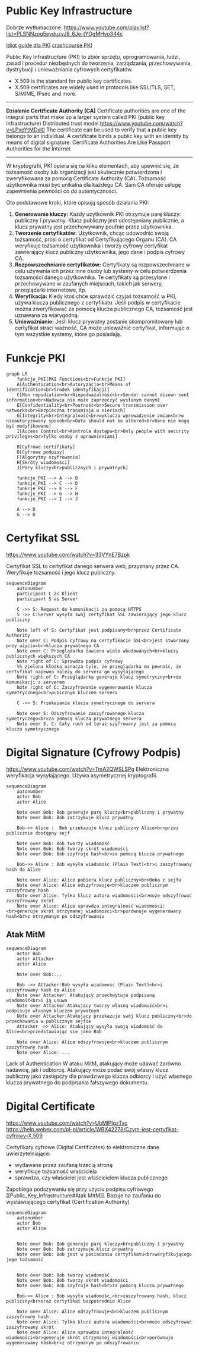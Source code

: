 # Public Key Infrastructure 
Dobrze wytłumaczone: https://www.youtube.com/playlist?list=PLSNNzog5eyduzyJ8_6Je-tYOgMHvo344c

[Idiot guide dla PKI](https://www.giac.org/paper/gsec/2171/idiots-guide-public-key-infrastructure/103692)
[crashcourse PKI](https://www.nexusgroup.com/crash-course-pki/)

Public Key Infrastructure (PKI) to zbiór sprzętu, oprogramowania, ludzi, zasad i procedur niezbędnych do tworzenia, zarządzania, przechowywania, dystrybucji i unieważniania cyfrowych certyfikatów.

- X.509 is the standard for public key certificates.
- X.509 certificates are widely used in protocols like SSL/TLS, SET, S/MIME, IPsec and more.

---

**Działanie Certificate Authority (CA)**
Certificate authorities are one of the integral parts that make up a larger system called PKI (public key infrastructure)
Distributed trust model https://www.youtube.com/watch?v=LPxeYtMDxl0
The certificate can be used to verify that a public key belongs to an individual.
A certificate binds a public key with an identity by means of digital signature.
Certificate Authorities Are Like Passport Authorities for the Internet

---

W kryptografii, PKI opiera się na kilku elementach, aby upewnić się, że tożsamość osoby lub organizacji jest skutecznie potwierdzona i zweryfikowana za pomocą Certificate Authority (CA). Tożsamość użytkownika musi być unikalna dla każdego CA. Sam CA oferuje usługę zapewnienia pewności co do autentyczności.

Oto podstawowe kroki, które opisują sposób działania PKI:

1. **Generowanie kluczy:** Każdy użytkownik PKI otrzymuje parę kluczy: publiczny i prywatny. Klucz publiczny jest udostępniany publicznie, a klucz prywatny jest przechowywany poufnie przez użytkownika.
2. **Tworzenie certyfikatów:** Użytkownik, chcąc udowodnić swoją tożsamość, prosi o certyfikat od Certyfikującego Organu (CA). CA weryfikuje tożsamość użytkownika i tworzy cyfrowy certyfikat zawierający klucz publiczny użytkownika, jego dane i podpis cyfrowy CA.
3. **Rozpowszechnianie certyfikatów:** Certyfikaty są rozpowszechniane w celu używania ich przez inne osoby lub systemy w celu potwierdzenia tożsamości danego użytkownika. Te certyfikaty są przesyłane i przechowywane w zaufanych miejscach, takich jak serwery, przeglądarki internetowe, itp.
4. **Weryfikacja:** Kiedy ktoś chce sprawdzić czyjaś tożsamość w PKI, używa klucza publicznego z certyfikatu. Jeśli podpis w certyfikacie można zweryfikować za pomocą klucza publicznego CA, tożsamość jest uznawana za wiarygodną.
5. **Unieważnianie:** Jeśli klucz prywatny zostanie skompromitowany lub certyfikat straci ważność, CA może unieważnić certyfikat, informując o tym wszystkie systemy, które go posiadają.

# Funkcje PKI

```mermaid
graph LR
	funkcje_PKI[PKI Functions<br>Funkcje PKI]
    A[Authentication<br>Autoryzacja<br>Means of identification<br>Środek identyfikacji]
    C[Non repudiation<br>Niepodważalność<br>Sender cannot disown sent information<br>Nadawca nie może zaprzeczyć wysłanym danym]
    E[Confidentiality<br>Poufność<br>Secure transmission over networks<br>Bezpieczna transmisja w sieciach]
    G[Integrity<br>Integralność<br>wyklucza wprowadzenie zmian<br>w nieautoryzowany sposób<br>Data should not be altered<br>Dane nie mogą być modyfikowane]
    I[Access Control<br>Kontrola dostępu<br>Only people with security privileges<br>Tylko osoby z uprawnieniami]

	B[Cyfrowe certifikaty]
	D[Cyfrowe podpisy]
	F[Algorytmy szyfrowania]
	H[Skróty wiadomości]
	J[Pary kluczy<br>publicznych i prywatnych]

    funkcje_PKI --> A --> B
    funkcje_PKI --> C --> D
    funkcje_PKI --> E --> F
    funkcje_PKI --> G --> H
    funkcje_PKI --> I --> J

	A --> D
	G --> D
```

# Certyfikat SSL

https://www.youtube.com/watch?v=33VYnE7Bzpk

Certyfikat SSL to certyfikat danego serwera web, przyznany przez CA. Weryfikuje tożsamość i jego klucz publiczny.

```mermaid
sequenceDiagram
	autonumber
	participant C as Klient
	participant S as Server

	C ->> S: Request do komunikacji za pomocą HTTPS
	S ->> C:Server wysyła swój certyfikat SSL zawierający jego klucz publiczny

	Note left of S: Certyfikat jest podpisany<br>przez Certificate Authority
	Note over C: Podpis cyfrowy na certyfikacie SSL<br>jest stworzony przy użyciu<br>klucza prywatnego CA
	Note over C: Przeglądarka zawiera wiele wbudowanych<br>kluczy publicznych większych CA
	Note right of C: Sprawdza podpis cyfrowy
	%% zielona kłódka oznacza tyle, że przeglądarka ma pewność, że certyfikat napewno należy do servera go wysyłającego
	Note right of C: Przeglądarka generuje klucz symetryczny<br>do komunikacji z serverem
	Note right of C: Zaszyfrowanie wygenerowanie klucza symetrycznego<br>pubicznym kluczem servera

	C ->> S: Przekazanie klucza symetrycznego do servera

	Note over S: Odszyfrowanie zaszyfrowanego klucza symetryczego<br>za pomocą klucza prywatnego servera
	Note over S, C: Cały ruch od teraz szyfrowany jest za pomocą klucza symetrycznego
```

# Digital Signature (Cyfrowy Podpis)

https://www.youtube.com/watch?v=TmA2QWSLSPg
Elektroniczna weryfikacja wysyłającego.
Używa asymetrycznej kryptografii.

```mermaid
sequenceDiagram
	autonumber
	actor Bob
	actor Alice

	Note over Bob: Bob generuje parę kluczy<br>publiczny i prywatny
	Note over Bob: Bob zatrzymuje klucz prywatny

	Bob->> Alice :  Bob przekazuje klucz publiczny Alice<br>przez publicznie dostępny sejf

	Note over Bob: Bob tworzy wiadomość
	Note over Bob: Bob tworzy skrót wiadomości
	Note over Bob: Bob szyfruje hash<br>za pomocą klucza prywatnego

	Bob->> Alice : Bob wysyła wiadomośc (Plain Text)<br>i zaszyfrowany hash do Alice

	Note over Alice: Alice pobiera klucz publiczny<br>Boba z sejfu
	Note over Alice: Alice odszyfrowuje<br>kluczem publicznym zaszyfrowny hash
	Note over Alice: Tylko klucz autora wiadomości<br>może odszyfrować zaszyfrowany skrót
	Note over Alice: Alice sprawdza integralność wiadomości:<br>generuje skrót otrzymanej wiadomości<br>porównuje wygenerowany hash<br>z otrzymanym po odszyfrowaniu
```

## Atak MitM

```mermaid
sequenceDiagram
	actor Bob
	actor Attacker
	actor Alice

	Note over Bob:...

	Bob ->> Attacker:Bob wysyła wiadomośc (Plain Text)<br>i zaszyfrowany hash do Alice
	Note over Attacker: Atakujący przechwytuje podpisaną wiadomość<br>i ją usuwa
	Note over Attacker:Atakujący tworzy własną wiadomość<br>i podpisuje własnym kluczem prywatnym
	Note over Attacker:Atakujący przekazuje swój klucz publiczny<br>do przechowania w publicznym sejfie
	Attacker ->> Alice: Atakujący wysyła swoją wiadomość do Alice<br>przedstawiając sie jako Bob

	Note over Alice: Alice odszyfrowuje<br>kluczem publicznym zaszyfrowny hash
	Note over Alice: ...
```

Lack of Authentication
W ataku MitM, atakujący może udawać zarówno nadawcę, jak i odbiorcę. Atakujący może podać swój własny klucz publiczny jako zastępczy dla prawdziwego klucza odbiorcy i użyć własnego klucza prywatnego do podpisania fałszywego dokumentu.

# Digital Certificate

https://www.youtube.com/watch?v=UbMlPIgzTxc  
https://help.webex.com/pl-pl/article/WBX42278/Czym-jest-certyfikat-cyfrowy-X.509

Certyfikaty cyfrowe (Digital Certificates) to elektroniczne dane uwierzytelniające:

- wydawane przez zaufaną trzecią stronę
- weryfikuje tożsamość właściciela
- sprawdza, czy właściciel jest właścicielem klucza publicznego

Zapobiega podszywaniu się przy użyciu podpisu cyfrowego [[Public_Key_Infrastructure#Atak MitM]].
Bazuje na zaufaniu do wystawiającego certyfikat (Certification Authority)

```mermaid
sequenceDiagram
	autonumber
	actor Bob
	actor Alice


	Note over Bob: Bob generuje parę kluczy<br>publiczny i prywatny
	Note over Bob: Bob zatrzymuje klucz prywatny
	Note over Bob: Bob jest w posiadaniu certyfikatu<br>weryfikującego jego tożsamość


	Note over Bob: Bob tworzy wiadomość
	Note over Bob: Bob tworzy skrót wiadomości
	Note over Bob: Bob szyfruje hash<br>za pomocą klucza prywatnego

	Bob->> Alice : Bob wysyła wiadomośc,<br>zaszyfrowany hash, klucz publiczny<br>oraz certyfikat bezpośrednio Alice

	Note over Alice: Alice odszyfrowuje<br>kluczem publicznym zaszyfrowny hash
	Note over Alice: Tylko klucz autora wiadomości<br>może odszyfrować zaszyfrowany skrót
	Note over Alice: Alice sprawdza integralność wiadomości<br>generuje skrót otrzymanej wiadomości<br>porównuje wygenerowany hash<br>z otrzymanym po odszyfrowaniu
```

